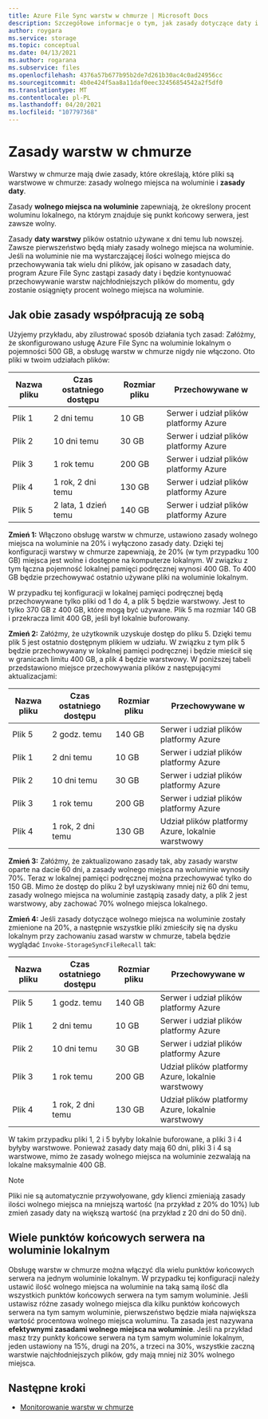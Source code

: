 ```yaml
---
title: Azure File Sync warstw w chmurze | Microsoft Docs
description: Szczegółowe informacje o tym, jak zasady dotyczące daty i ilości wolnego miejsca współpracują ze sobą w różnych scenariuszach.
author: roygara
ms.service: storage
ms.topic: conceptual
ms.date: 04/13/2021
ms.author: rogarana
ms.subservice: files
ms.openlocfilehash: 4376a57b677b95b2de7d261b30ac4c0ad24956cc
ms.sourcegitcommit: 4b0e424f5aa8a11daf0eec32456854542a2f5df0
ms.translationtype: MT
ms.contentlocale: pl-PL
ms.lasthandoff: 04/20/2021
ms.locfileid: "107797368"
---
```

# <a name="cloud-tiering-policies"></a>Zasady warstw w chmurze

Warstwy w chmurze mają dwie zasady, które określają,  które pliki są warstwowe w chmurze: zasady wolnego miejsca na woluminie i **zasady daty**.

Zasady **wolnego miejsca na woluminie** zapewniają, że określony procent woluminu lokalnego, na którym znajduje się punkt końcowy serwera, jest zawsze wolny. 

Zasady **daty warstwy** plików ostatnio używane x dni temu lub nowszej. Zawsze pierwszeństwo będą miały zasady wolnego miejsca na woluminie. Jeśli na woluminie nie ma wystarczającej ilości wolnego miejsca do przechowywania tak wielu dni plików, jak opisano w zasadach daty, program Azure File Sync zastąpi zasady daty i będzie kontynuować przechowywanie warstw najchłodniejszych plików do momentu, gdy zostanie osiągnięty procent wolnego miejsca na woluminie.

## <a name="how-both-policies-work-together"></a>Jak obie zasady współpracują ze sobą

Użyjemy przykładu, aby zilustrować sposób działania tych zasad: Załóżmy, że skonfigurowano usługę Azure File Sync na woluminie lokalnym o pojemności 500 GB, a obsługę warstw w chmurze nigdy nie włączono. Oto pliki w twoim udziałach plików:

|Nazwa pliku |Czas ostatniego dostępu  |Rozmiar pliku  |Przechowywane w |
|----------|------------------|-----------|----------|
|Plik 1    | 2 dni temu  | 10 GB | Serwer i udział plików platformy Azure
|Plik 2    | 10 dni temu | 30 GB | Serwer i udział plików platformy Azure
|Plik 3    | 1 rok temu | 200 GB | Serwer i udział plików platformy Azure
|Plik 4    | 1 rok, 2 dni temu | 130 GB | Serwer i udział plików platformy Azure
|Plik 5    | 2 lata, 1 dzień temu | 140 GB | Serwer i udział plików platformy Azure

**Zmień 1:** Włączono obsługę warstw w chmurze, ustawiono zasady wolnego miejsca na woluminie na 20% i wyłączono zasady daty. Dzięki tej konfiguracji warstwy w chmurze zapewniają, że 20% (w tym przypadku 100 GB) miejsca jest wolne i dostępne na komputerze lokalnym. W związku z tym łączna pojemność lokalnej pamięci podręcznej wynosi 400 GB. To 400 GB będzie przechowywać ostatnio używane pliki na woluminie lokalnym.

W przypadku tej konfiguracji w lokalnej pamięci podręcznej będą przechowywane tylko pliki od 1 do 4, a plik 5 będzie warstwowy. Jest to tylko 370 GB z 400 GB, które mogą być używane. Plik 5 ma rozmiar 140 GB i przekracza limit 400 GB, jeśli był lokalnie buforowany. 

**Zmień 2:** Załóżmy, że użytkownik uzyskuje dostęp do pliku 5. Dzięki temu plik 5 jest ostatnio dostępnym plikiem w udziału. W związku z tym plik 5 będzie przechowywany w lokalnej pamięci podręcznej i będzie mieścił się w granicach limitu 400 GB, a plik 4 będzie warstwowy. W poniższej tabeli przedstawiono miejsce przechowywania plików z następującymi aktualizacjami:

|Nazwa pliku |Czas ostatniego dostępu  |Rozmiar pliku  |Przechowywane w |
|----------|------------------|-----------|----------|
|Plik 5    | 2 godz. temu | 140 GB | Serwer i udział plików platformy Azure
|Plik 1    | 2 dni temu  | 10 GB | Serwer i udział plików platformy Azure
|Plik 2    | 10 dni temu | 30 GB | Serwer i udział plików platformy Azure
|Plik 3    | 1 rok temu | 200 GB | Serwer i udział plików platformy Azure
|Plik 4    | 1 rok, 2 dni temu | 130 GB | Udział plików platformy Azure, lokalnie warstwowy

**Zmień 3:** Załóżmy, że zaktualizowano zasady tak, aby zasady warstw oparte na dacie 60 dni, a zasady wolnego miejsca na woluminie wynosiły 70%. Teraz w lokalnej pamięci podręcznej można przechowywać tylko do 150 GB. Mimo że dostęp do pliku 2 był uzyskiwany mniej niż 60 dni temu, zasady wolnego miejsca na woluminie zastąpią zasady daty, a plik 2 jest warstwowy, aby zachować 70% wolnego miejsca lokalnego.

**Zmień 4:** Jeśli zasady dotyczące wolnego miejsca na woluminie zostały zmienione na 20%, a następnie wszystkie pliki zmieściły się na dysku lokalnym przy zachowaniu zasad warstw w chmurze, tabela będzie wyglądać `Invoke-StorageSyncFileRecall` tak:

|Nazwa pliku |Czas ostatniego dostępu  |Rozmiar pliku  |Przechowywane w |
|----------|------------------|-----------|----------|
|Plik 5    | 1 godz. temu  | 140 GB | Serwer i udział plików platformy Azure
|Plik 1    | 2 dni temu  | 10 GB | Serwer i udział plików platformy Azure
|Plik 2    | 10 dni temu | 30 GB | Serwer i udział plików platformy Azure
|Plik 3    | 1 rok temu | 200 GB | Udział plików platformy Azure, lokalnie warstwowy
|Plik 4    | 1 rok, 2 dni temu | 130 GB | Udział plików platformy Azure, lokalnie warstwowy

W takim przypadku pliki 1, 2 i 5 byłyby lokalnie buforowane, a pliki 3 i 4 byłyby warstwowe. Ponieważ zasady daty mają 60 dni, pliki 3 i 4 są warstwowe, mimo że zasady wolnego miejsca na woluminie zezwalają na lokalne maksymalnie 400 GB.

> [!NOTE] 
> Pliki nie są automatycznie przywołyowane, gdy klienci zmieniają zasady ilości wolnego miejsca na mniejszą wartość (na przykład z 20% do 10%) lub zmień zasady daty na większą wartość (na przykład z 20 dni do 50 dni).

## <a name="multiple-server-endpoints-on-a-local-volume"></a>Wiele punktów końcowych serwera na woluminie lokalnym

Obsługę warstw w chmurze można włączyć dla wielu punktów końcowych serwera na jednym woluminie lokalnym. W przypadku tej konfiguracji należy ustawić ilość wolnego miejsca na woluminie na taką samą ilość dla wszystkich punktów końcowych serwera na tym samym woluminie. Jeśli ustawisz różne zasady wolnego miejsca dla kilku punktów końcowych serwera na tym samym woluminie, pierwszeństwo będzie miała największa wartość procentowa wolnego miejsca woluminu. Ta zasada jest nazywana **efektywnymi zasadami wolnego miejsca na woluminie**. Jeśli na przykład masz trzy punkty końcowe serwera na tym samym woluminie lokalnym, jeden ustawiony na 15%, drugi na 20%, a trzeci na 30%, wszystkie zaczną warstwie najchłodniejszych plików, gdy mają mniej niż 30% wolnego miejsca.

## <a name="next-steps"></a>Następne kroki

* [Monitorowanie warstw w chmurze](file-sync-monitor-cloud-tiering.md)
